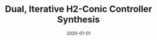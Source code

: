 ---
title: "Dual, Iterative H2-Conic Controller Synthesis"
collection: publications
category: conferences
permalink: /publication/2020-01-01-Dual-Iterative-H2-Conic-Controller-Synthesis
date: 2020-01-01
venue: 'In the proceedings of 2020 American Control Conference (ACC)'
paperurl: 'https://ieeexplore.ieee.org/abstract/document/9147649'
citation: ' Liangting Wu,  Laura Bridgeman, &quot;Dual, Iterative H2-Conic Controller Synthesis.&quot; In the proceedings of 2020 American Control Conference (ACC), 2020.'
---